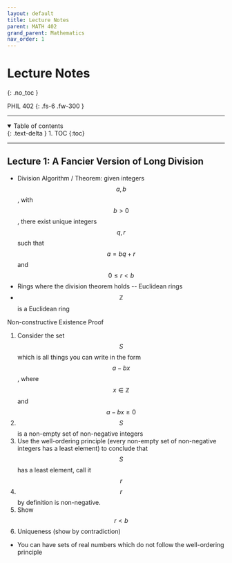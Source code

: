 ```yaml
---
layout: default
title: Lecture Notes
parent: MATH 402
grand_parent: Mathematics
nav_order: 1
---
```


# Lecture Notes
{: .no_toc }

PHIL 402
{: .fs-6 .fw-300 }

---

<details open markdown="block">
  <summary>
    Table of contents
  </summary>
  {: .text-delta }
1. TOC
{:toc}
</details>

---

## Lecture 1: A Fancier Version of Long Division
- Division Algorithm / Theorem: given integers $$a, b$$, with $$b > 0$$, there exist unique integers $$q, r$$ such that $$a = bq + r$$ and $$0 \leq r < b$$
- Rings where the division theorem holds -- Euclidean rings
- $$\mathbb{Z}$$ is a Euclidean ring

Non-constructive Existence Proof
1. Consider the set $$S$$ which is all things you can write in the form $$a - bx$$, where $$x \in \mathbb{Z}$$ and $$a - bx \ge 0$$
2. $$S$$ is a non-empty set of non-negative integers
3. Use the well-ordering principle (every non-empty set of non-negative integers has a least element) to conclude that $$S$$ has a least element, call it $$r$$
4. $$r$$ by definition is non-negative.
5. Show $$r < b$$
6. Uniqueness (show by contradiction)

- You can have sets of real numbers which do not follow the well-ordering principle


































